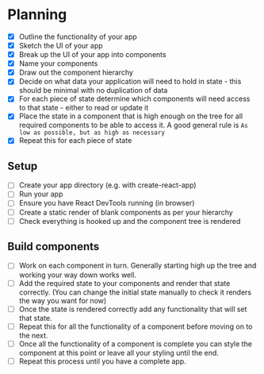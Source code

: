 # Planning

- [x] Outline the functionality of your app
- [x] Sketch the UI of your app
- [x] Break up the UI of your app into components
- [x] Name your components
- [x] Draw out the component hierarchy
- [x] Decide on what data your application will need to hold in state - this should be minimal with no duplication of data
- [x] For each piece of state determine which components will need access to that state - either to read or update it
- [x] Place the state in a component that is high enough on the tree for all required components to be able to access it. A good general rule is `As low as possible, but as high as necessary`
- [x] Repeat this for each piece of state

## Setup

- [ ] Create your app directory (e.g. with create-react-app)
- [ ] Run your app
- [ ] Ensure you have React DevTools running (in browser)
- [ ] Create a static render of blank components as per your hierarchy
- [ ] Check everything is hooked up and the component tree is rendered

## Build components

- [ ] Work on each component in turn. Generally starting high up the tree and working your way down works well.
- [ ] Add the required state to your components and render that state correctly. (You can change the initial state manually to check it renders the way you want for now)
- [ ] Once the state is rendered correctly add any functionality that will set that state.
- [ ] Repeat this for all the functionality of a component before moving on to the next.
- [ ] Once all the functionality of a component is complete you can style the component at this point or leave all your styling until the end.
- [ ] Repeat this process until you have a complete app.
